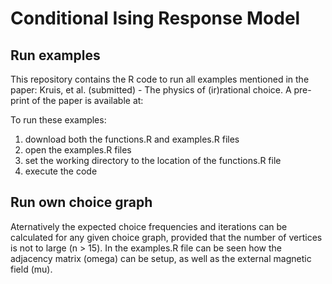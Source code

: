 # Conditional Ising Response Model

## Run examples
This repository contains the R code to run all examples mentioned in the paper: 
Kruis, et al. (submitted) - The physics of (ir)rational choice.
A pre-print of the paper is available at: 

To run these examples:
1. download both the functions.R and examples.R files
2. open the examples.R files
3. set the working directory to the location of the functions.R file
4. execute the code


## Run own choice graph
Aternatively the expected choice frequencies and iterations can be calculated for any given choice graph, provided that the number of vertices is not to large (n > 15). In the examples.R file can be seen how the adjacency matrix (omega) can be setup, as well as the external magnetic field (mu). 
